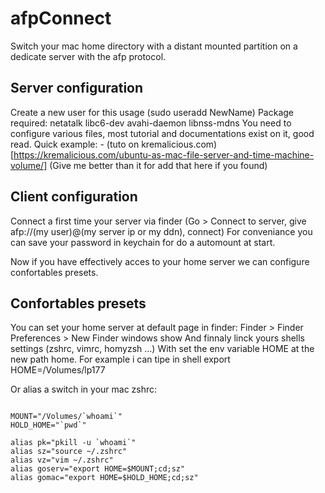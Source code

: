 # afpConnect
Switch your mac home directory with a distant mounted partition on a dedicate server with the afp protocol.


## Server configuration

  Create a new user for this usage (sudo useradd NewName)
  Package required: netatalk libc6-dev avahi-daemon libnss-mdns
  You need to configure various files, most tutorial and documentations exist on it, good read.
  Quick example:
    - (tuto on kremalicious.com)[https://kremalicious.com/ubuntu-as-mac-file-server-and-time-machine-volume/]
    (Give me better than it for add that here if you found)


## Client configuration

  Connect a first time your server via finder (Go > Connect to server, give afp://(my user)@(my server ip or my ddn), connect)
  For conveniance you can save your password in keychain for do a automount at start.
  
  Now if you have effectively acces to your home server we can configure confortables presets.
  
## Confortables presets

  You can set your home server at default page in finder:
    Finder > Finder Preferences > New Finder windows show
  And finnaly linck yours shells settings (zshrc, vimrc, homyzsh ...)
    With set the env variable HOME at the new path home.
    For example i can tipe in shell export HOME=/Volumes/lp177

Or alias a switch in your mac zshrc:
```shell

MOUNT="/Volumes/`whoami`"
HOLD_HOME="`pwd`"

alias pk="pkill -u `whoami`"
alias sz="source ~/.zshrc"
alias vz="vim ~/.zshrc"
alias goserv="export HOME=$MOUNT;cd;sz"
alias gomac="export HOME=$HOLD_HOME;cd;sz"
```

